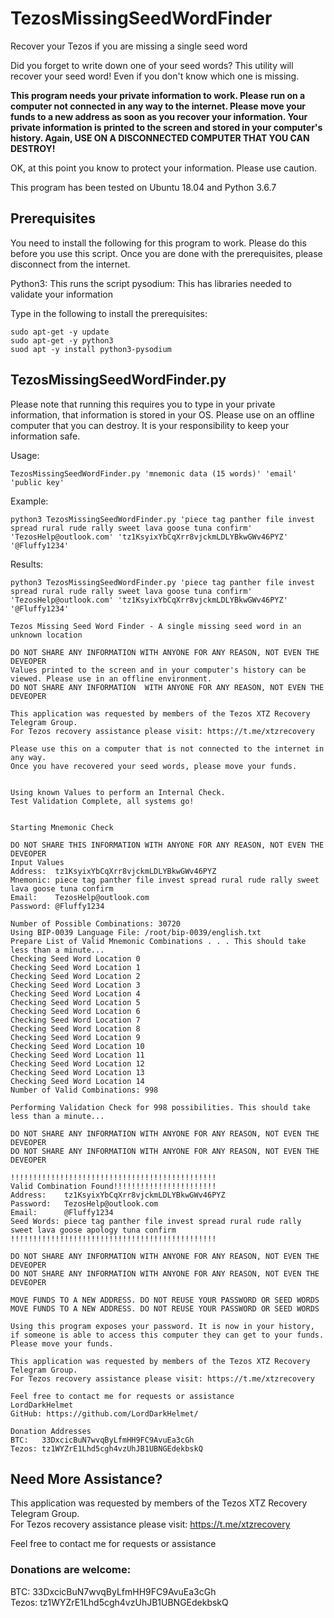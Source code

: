 # TezosMissingSeedWordFinder
Recover your Tezos if you are missing a single seed word

Did you forget to write down one of your seed words? This utility will recover your seed word! Even if you don't know which one is missing.

<b>This program needs your private information to work. Please run on a computer not connected in any way to the internet. Please move your funds to a new address as soon as you recover your information. Your private information is printed to the screen and stored in your computer's history. Again, USE ON A DISCONNECTED COMPUTER THAT YOU CAN DESTROY!</b>

OK, at this point you know to protect your information. Please use caution. 

This program has been tested on Ubuntu 18.04 and Python 3.6.7

## Prerequisites
 
You need to install the following for this program to work. Please do this before you use this script. Once you are done with the prerequisites, please disconnect from the internet. 

Python3: This runs the script
pysodium: This has libraries needed to validate your information

Type in the following to install the prerequisites:
```
sudo apt-get -y update
sudo apt-get -y python3
suod apt -y install python3-pysodium
```

## TezosMissingSeedWordFinder.py

Please note that running this requires you to type in your private information, that information is stored in your OS. Please use on an offline computer that you can destroy. It is your responsibility to keep your information safe. 


Usage: 
```
TezosMissingSeedWordFinder.py 'mnemonic data (15 words)' 'email' 'public key'
```

Example: 
```
python3 TezosMissingSeedWordFinder.py 'piece tag panther file invest spread rural rude rally sweet lava goose tuna confirm' 'TezosHelp@outlook.com' 'tz1KsyixYbCqXrr8vjckmLDLYBkwGWv46PYZ' '@Fluffy1234'
```

Results:
```
python3 TezosMissingSeedWordFinder.py 'piece tag panther file invest spread rural rude rally sweet lava goose tuna confirm' 'TezosHelp@outlook.com' 'tz1KsyixYbCqXrr8vjckmLDLYBkwGWv46PYZ' '@Fluffy1234'

Tezos Missing Seed Word Finder - A single missing seed word in an unknown location

DO NOT SHARE ANY INFORMATION WITH ANYONE FOR ANY REASON, NOT EVEN THE DEVEOPER
Values printed to the screen and in your computer's history can be viewed. Please use in an offline environment.
DO NOT SHARE ANY INFORMATION  WITH ANYONE FOR ANY REASON, NOT EVEN THE DEVEOPER

This application was requested by members of the Tezos XTZ Recovery Telegram Group.
For Tezos recovery assistance please visit: https://t.me/xtzrecovery

Please use this on a computer that is not connected to the internet in any way.
Once you have recovered your seed words, please move your funds.


Using known Values to perform an Internal Check.
Test Validation Complete, all systems go!


Starting Mnemonic Check

DO NOT SHARE THIS INFORMATION WITH ANYONE FOR ANY REASON, NOT EVEN THE DEVEOPER
Input Values
Address:  tz1KsyixYbCqXrr8vjckmLDLYBkwGWv46PYZ
Mnemonic: piece tag panther file invest spread rural rude rally sweet lava goose tuna confirm
Email:    TezosHelp@outlook.com
Password: @Fluffy1234

Number of Possible Combinations: 30720
Using BIP-0039 Language File: /root/bip-0039/english.txt
Prepare List of Valid Mnemonic Combinations . . . This should take less than a minute...
Checking Seed Word Location 0
Checking Seed Word Location 1
Checking Seed Word Location 2
Checking Seed Word Location 3
Checking Seed Word Location 4
Checking Seed Word Location 5
Checking Seed Word Location 6
Checking Seed Word Location 7
Checking Seed Word Location 8
Checking Seed Word Location 9
Checking Seed Word Location 10
Checking Seed Word Location 11
Checking Seed Word Location 12
Checking Seed Word Location 13
Checking Seed Word Location 14
Number of Valid Combinations: 998

Performing Validation Check for 998 possibilities. This should take less than a minute...

DO NOT SHARE ANY INFORMATION WITH ANYONE FOR ANY REASON, NOT EVEN THE DEVEOPER
DO NOT SHARE ANY INFORMATION WITH ANYONE FOR ANY REASON, NOT EVEN THE DEVEOPER

!!!!!!!!!!!!!!!!!!!!!!!!!!!!!!!!!!!!!!!!!!!!!!
Valid Combination Found!!!!!!!!!!!!!!!!!!!!!!!
Address:    tz1KsyixYbCqXrr8vjckmLDLYBkwGWv46PYZ
Password:   TezosHelp@outlook.com
Email:      @Fluffy1234
Seed Words: piece tag panther file invest spread rural rude rally sweet lava goose apology tuna confirm
!!!!!!!!!!!!!!!!!!!!!!!!!!!!!!!!!!!!!!!!!!!!!!

DO NOT SHARE ANY INFORMATION WITH ANYONE FOR ANY REASON, NOT EVEN THE DEVEOPER
DO NOT SHARE ANY INFORMATION WITH ANYONE FOR ANY REASON, NOT EVEN THE DEVEOPER

MOVE FUNDS TO A NEW ADDRESS. DO NOT REUSE YOUR PASSWORD OR SEED WORDS
MOVE FUNDS TO A NEW ADDRESS. DO NOT REUSE YOUR PASSWORD OR SEED WORDS

Using this program exposes your password. It is now in your history, if someone is able to access this computer they can get to your funds. Please move your funds.

This application was requested by members of the Tezos XTZ Recovery Telegram Group.
For Tezos recovery assistance please visit: https://t.me/xtzrecovery

Feel free to contact me for requests or assistance
LordDarkHelmet
GitHub: https://github.com/LordDarkHelmet/

Donation Addresses
BTC:   33DxcicBuN7wvqByLfmHH9FC9AvuEa3cGh
Tezos: tz1WYZrE1Lhd5cgh4vzUhJB1UBNGEdekbskQ
```

## Need More Assistance?

This application was requested by members of the Tezos XTZ Recovery Telegram Group. <br>
For Tezos recovery assistance please visit: https://t.me/xtzrecovery 

Feel free to contact me for requests or assistance

### Donations are welcome:
BTC:   33DxcicBuN7wvqByLfmHH9FC9AvuEa3cGh <br>
Tezos: tz1WYZrE1Lhd5cgh4vzUhJB1UBNGEdekbskQ
